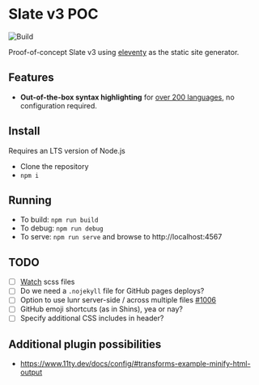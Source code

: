 # Slate v3 POC

![Build](https://github.com/slatedocs/slate3/workflows/Build/badge.svg)

Proof-of-concept Slate v3 using [eleventy](https://www.11ty.dev/) as the static site generator.

## Features

* **Out-of-the-box syntax highlighting** for [over 200 languages](https://prismjs.com/#supported-languages), no configuration required.

## Install

Requires an LTS version of Node.js

* Clone the repository
* `npm i`

## Running

* To build: `npm run build`
* To debug: `npm run debug`
* To serve: `npm run serve` and browse to http://localhost:4567

## TODO

* [ ] [Watch](https://www.belter.io/eleventy-sass-workflow/) scss files
* [ ] Do we need a `.nojekyll` file for GitHub pages deploys?
* [ ] Option to use lunr server-side / across multiple files [#1006](https://github.com/slatedocs/slate/discussions/1006)
* [ ] GitHub emoji shortcuts (as in Shins), yea or nay?
* [ ] Specify additional CSS includes in header?

## Additional plugin possibilities

* https://www.11ty.dev/docs/config/#transforms-example-minify-html-output

